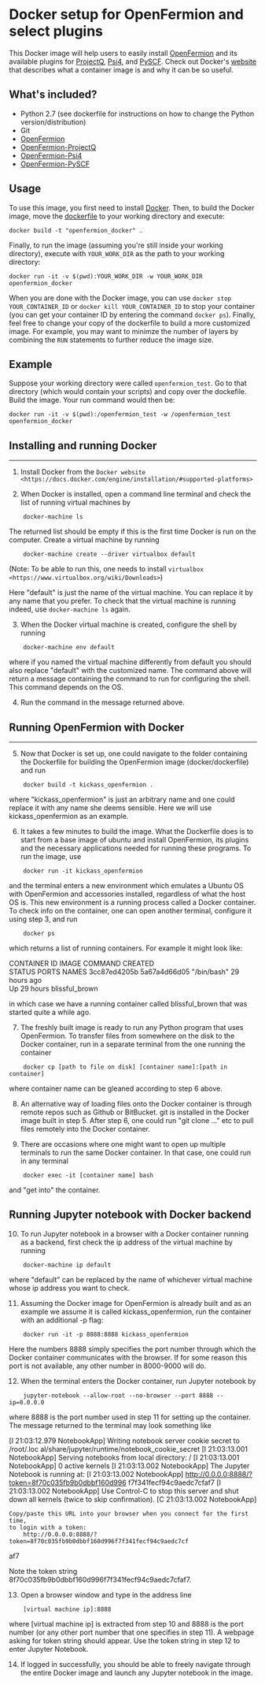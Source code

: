 # Docker setup for OpenFermion and select plugins

This Docker image will help users to easily install [OpenFermion](https://github.com/quantumlib/OpenFermion) and its available plugins for [ProjectQ](https://github.com/ProjectQ-Framework/ProjectQ), [Psi4](https://github.com/quantumlib/OpenFermion-Psi4), and [PySCF](https://github.com/quantumlib/OpenFermion-PySCF). Check out Docker's [website](https://www.docker.com/what-container) that describes what a container image is and why it can be so useful.


## What's included?

- Python 2.7 (see dockerfile for instructions on how to change the Python version/distribution)
- Git
- [OpenFermion](https://github.com/quantumlib/OpenFermion)
- [OpenFermion-ProjectQ](https://github.com/quantumlib/OpenFermion-ProjectQ)
- [OpenFermion-Psi4](https://github.com/quantumlib/OpenFermion-Psi4)
- [OpenFermion-PySCF](https://github.com/quantumlib/OpenFermion-PySCF)


## Usage

To use this image, you first need to install [Docker](https://www.docker.com/).
Then, to build the Docker image, move the
[dockerfile](https://github.com/quantumlib/OpenFermion/blob/master/docker/dockerfile)
to your working directory and execute:

```
docker build -t "openfermion_docker" .
```

Finally, to run the image (assuming you're still inside your working directory), execute with `YOUR_WORK_DIR` as the path to your working directory:

```
docker run -it -v $(pwd):YOUR_WORK_DIR -w YOUR_WORK_DIR openfermion_docker
```

When you are done with the Docker image, you can use `docker stop
YOUR_CONTAINER_ID` or `docker kill YOUR_CONTAINER_ID` to stop your container
(you can get your container ID by entering the command `docker ps`). Finally,
feel free to change your copy of the dockerfile to build a more customized
image. For example, you may want to minimze the number of layers by combining the `RUN` statements to further reduce the image size.


## Example

Suppose your working directory were called `openfermion_test`. Go to that
directory (which would contain your scripts) and copy over the dockefile. Build the image. Your run command would then be:

```
docker run -it -v $(pwd):/openfermion_test -w /openfermion_test openfermion_docker
```


## Installing and running Docker
-----------------------------

1. Install Docker from the `Docker website <https://docs.docker.com/engine/installation/#supported-platforms>`

2. When Docker is installed, open a command line terminal and check the list of
running virtual machines by

```
	docker-machine ls
```

The returned list should be empty if this is the first time Docker is run on
the computer. Create a virtual machine by running

```
	docker-machine create --driver virtualbox default
```

(Note: To be able to run this, one needs to install `virtualbox <https://www.virtualbox.org/wiki/Downloads>`)

Here "default" is just the name of the virtual machine. You can replace it by
any name that you prefer. To check that the virtual machine is running indeed,
use `docker-machine ls` again.

3. When the Docker virtual machine is created, configure the shell by running

```
	docker-machine env default
```

where if you named the virtual machine differently from default you should also
replace "default" with the customized name. The command above will return a
message containing the command to run for configuring the shell. This command
depends on the OS.

4. Run the command in the message returned above.


## Running OpenFermion with Docker
-------------------------------

5. Now that Docker is set up, one could navigate to the folder containing the
Dockerfile for building the OpenFermion image (docker/dockerfile) and run

```
	docker build -t kickass_openfermion .
```

where "kickass_openfermion" is just an arbitrary name and one could replace it
with any name she deems sensible. Here we will use kickass_openfermion as an
example.

6. It takes a few minutes to build the image. What the Dockerfile does is to
start from a base image of ubuntu and install OpenFermion, its plugins and the
necessary applications needed for running these programs. To run the image, use

```
	docker run -it kickass_openfermion
```

and the terminal enters a new environment which emulates a Ubuntu OS with
OpenFermion and accessories installed, regardless of what the host OS is. This
new environment is a running process called a Docker container. To check info
on the container, one can open another terminal, configure it using step 3, and
run

```
	docker ps
```

which returns a list of running containers. For example it might look like:

CONTAINER ID        IMAGE               COMMAND             CREATED             
STATUS              PORTS               NAMES
3cc87ed4205b        5a67a4d66d05        "/bin/bash"         29 hours ago        
Up 29 hours                             blissful_brown

in which case we have a running container called blissful_brown that was
started quite a while ago.

7. The freshly built image is ready to run any Python program that uses
OpenFermion. To transfer files from somewhere on the disk to the Docker
container, run in a separate terminal from the one running the container

```
	docker cp [path to file on disk] [container name]:[path in container]
```

where container name can be gleaned according to step 6 above.

8. An alternative way of loading files onto the Docker container is through
remote repos such as Github or BitBucket. git is installed in the Docker image
built in step 5. After step 6, one could run "git clone ..." etc to pull files
remotely into the Docker container.

9. There are occasions where one might want to open up multiple terminals to
run the same Docker container. In that case, one could run in any terminal

```
	docker exec -it [container name] bash
```

and "get into" the container.

Running Jupyter notebook with Docker backend
--------------------------------------------

10. To run Jupyter notebook in a browser with a Docker container running as a 
backend, first check the ip address of the virtual machine by running

```
	docker-machine ip default
```

where "default" can be replaced by the name of whichever virtual machine whose
ip address you want to check.

11. Assuming the Docker image for OpenFermion is already built and as an 
example we assume it is called kickass_openfermion, run the container with an
additional -p flag:

```
	docker run -it -p 8888:8888 kickass_openfermion
```

Here the numbers 8888 simply specifies the port number through which the Docker
container communicates with the browser. If for some reason this port is not
available, any other number in 8000-9000 will do.

12. When the terminal enters the Docker container, run Jupyter notebook by

```
	jupyter-notebook --allow-root --no-browser --port 8888 --ip=0.0.0.0
```

where 8888 is the port number used in step 11 for setting up the container.
The message returned to the terminal may look something like

[I 21:03:12.979 NotebookApp] Writing notebook server cookie secret to /root/.loc
al/share/jupyter/runtime/notebook_cookie_secret
[I 21:03:13.001 NotebookApp] Serving notebooks from local directory: /
[I 21:03:13.001 NotebookApp] 0 active kernels
[I 21:03:13.002 NotebookApp] The Jupyter Notebook is running at:
[I 21:03:13.002 NotebookApp] http://0.0.0.0:8888/?token=8f70c035fb9b0dbbf160d996
f7f341fecf94c9aedc7cfaf7
[I 21:03:13.002 NotebookApp] Use Control-C to stop this server and shut down all
 kernels (twice to skip confirmation).
[C 21:03:13.002 NotebookApp] 
    
    Copy/paste this URL into your browser when you connect for the first time,
    to login with a token:
        http://0.0.0.0:8888/?token=8f70c035fb9b0dbbf160d996f7f341fecf94c9aedc7cf
af7

Note the token string 8f70c035fb9b0dbbf160d996f7f341fecf94c9aedc7cfaf7.

13. Open a browser window and type in the address line

```
	[virtual machine ip]:8888
```

where [virtual machine ip] is extracted from step 10 and 8888 is the port 
number (or any other port number that one specifies in step 11). A webpage
asking for token string should appear. Use the token string in step 12 to
enter Jupyter Notebook.

14. If logged in successfully, you should be able to freely navigate through
the entire Docker image and launch any Jupyter notebook in the image.
